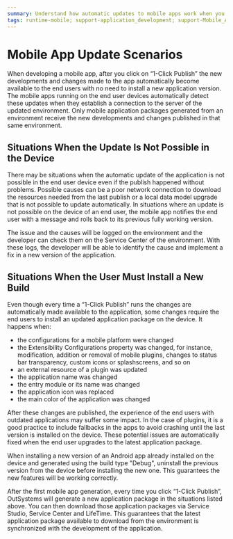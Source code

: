 ```yaml
---
summary: Understand how automatic updates to mobile apps work when you click on "1-Click Publish".
tags: runtime-mobile; support-application_development; support-Mobile_Apps
---
```


# Mobile App Update Scenarios

When developing a mobile app, after you click on “1-Click Publish” the new developments and changes made to the app automatically become available to the end users with no need to install a new application version. The mobile apps running on the end user devices automatically detect these updates when they establish a connection to the server of the updated environment. Only mobile application packages generated from an environment receive the new developments and changes published in that same environment.

## Situations When the Update Is Not Possible in the Device

There may be situations when the automatic update of the application is not possible in the end user device even if the publish happened without problems. Possible causes can be a poor network connection to download the resources needed from the last publish or a local data model upgrade that is not possible to update automatically. In situations where an update is not possible on the device of an end user, the mobile app notifies the end user with a message and rolls back to its previous fully working version.

The issue and the causes will be logged on the environment and the developer can check them on the Service Center of the environment. With these logs, the developer will be able to identify the cause and implement a fix in a new version of the application.

## Situations When the User Must Install a New Build

Even though every time a “1-Click Publish” runs the changes are automatically made available to the application, some changes require the end users to install an updated application package on the device. It happens when:

* the configurations for a mobile platform were changed 
* the Extensibility Configurations property was changed, for instance, modification, addition or removal of mobile plugins, changes to status bar transparency, custom icons or splashscreens, and so on 
* an external resource of a plugin was updated
* the application name was changed 
* the entry module or its name was changed 
* the application icon was replaced 
* the main color of the application was changed 

After these changes are published, the experience of the end users with outdated applications may suffer some impact. In the case of plugins, it is a good practice to include fallbacks in the apps to avoid crashing until the last version is installed on the device. These potential issues are automatically fixed when the end user upgrades to the latest application package.

<div class="warning" markdown="1">

When installing a new version of an Android app already installed on the device and generated using the build type "Debug", uninstall the previous version from the device before installing the new one. This guarantees the new features will be working correctly.

</div>

After the first mobile app generation, every time you click “1-Click Publish”, OutSystems will generate a new application package in the situations listed above. You can then download those application packages via Service Studio, Service Center and LifeTime. This guarantees that the latest application package available to download from the environment is synchronized with the development of the application.
